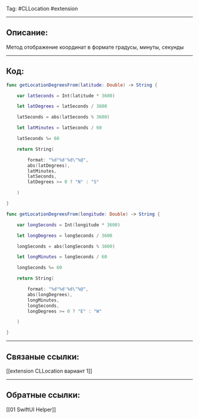 Tag: #CLLocation #extension

---
## Описание:
Метод отображение координат в формате градусы, минуты, секунды

---

## Код:

```swift
func getLocationDegreesFrom(latitude: Double) -> String {

    var latSeconds = Int(latitude * 3600)

    let latDegrees = latSeconds / 3600

    latSeconds = abs(latSeconds % 3600)

    let latMinutes = latSeconds / 60

    latSeconds %= 60

    return String(

        format: "%d°%d'%d\"%@",
        abs(latDegrees),
        latMinutes,
        latSeconds,
        latDegrees >= 0 ? "N" : "S"

    )

}

```

```swift
func getLocationDegreesFrom(longitude: Double) -> String {

    var longSeconds = Int(longitude * 3600)

    let longDegrees = longSeconds / 3600

    longSeconds = abs(longSeconds % 3600)

    let longMinutes = longSeconds / 60

    longSeconds %= 60

    return String(

        format: "%d°%d'%d\"%@",
        abs(longDegrees),
        longMinutes,
        longSeconds,
        longDegrees >= 0 ? "E" : "W"

    )

}

```



---
## Связаные ссылки:
[[extension CLLocation вариант 1]]

---
## Обратные ссылки:
[[01 SwiftUI Helper]]